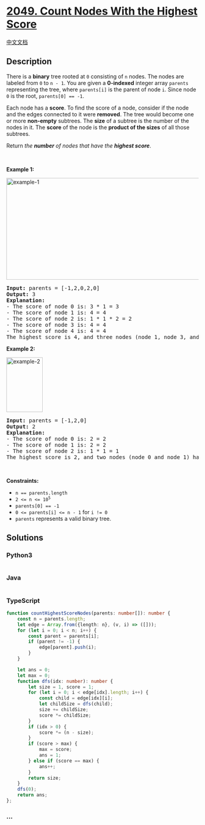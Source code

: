 # [2049. Count Nodes With the Highest Score](https://leetcode.com/problems/count-nodes-with-the-highest-score)

[中文文档](/solution/2000-2099/2049.Count%20Nodes%20With%20the%20Highest%20Score/README.md)

## Description

<p>There is a <strong>binary</strong> tree rooted at <code>0</code> consisting of <code>n</code> nodes. The nodes are labeled from <code>0</code> to <code>n - 1</code>. You are given a <strong>0-indexed</strong> integer array <code>parents</code> representing the tree, where <code>parents[i]</code> is the parent of node <code>i</code>. Since node <code>0</code> is the root, <code>parents[0] == -1</code>.</p>

<p>Each node has a <strong>score</strong>. To find the score of a node, consider if the node and the edges connected to it were <strong>removed</strong>. The tree would become one or more <strong>non-empty</strong> subtrees. The <strong>size</strong> of a subtree is the number of the nodes in it. The <strong>score</strong> of the node is the <strong>product of the sizes</strong> of all those subtrees.</p>

<p>Return <em>the <strong>number</strong> of nodes that have the <strong>highest score</strong></em>.</p>

<p>&nbsp;</p>
<p><strong>Example 1:</strong></p>
<img alt="example-1" src="https://cdn.jsdelivr.net/gh/doocs/leetcode@main/solution/2000-2099/2049.Count%20Nodes%20With%20the%20Highest%20Score/images/example-1.png" style="width: 604px; height: 266px;" />
<pre>
<strong>Input:</strong> parents = [-1,2,0,2,0]
<strong>Output:</strong> 3
<strong>Explanation:</strong>
- The score of node 0 is: 3 * 1 = 3
- The score of node 1 is: 4 = 4
- The score of node 2 is: 1 * 1 * 2 = 2
- The score of node 3 is: 4 = 4
- The score of node 4 is: 4 = 4
The highest score is 4, and three nodes (node 1, node 3, and node 4) have the highest score.
</pre>

<p><strong>Example 2:</strong></p>
<img alt="example-2" src="https://cdn.jsdelivr.net/gh/doocs/leetcode@main/solution/2000-2099/2049.Count%20Nodes%20With%20the%20Highest%20Score/images/example-2.png" style="width: 95px; height: 143px;" />
<pre>
<strong>Input:</strong> parents = [-1,2,0]
<strong>Output:</strong> 2
<strong>Explanation:</strong>
- The score of node 0 is: 2 = 2
- The score of node 1 is: 2 = 2
- The score of node 2 is: 1 * 1 = 1
The highest score is 2, and two nodes (node 0 and node 1) have the highest score.
</pre>

<p>&nbsp;</p>
<p><strong>Constraints:</strong></p>

<ul>
	<li><code>n == parents.length</code></li>
	<li><code>2 &lt;= n &lt;= 10<sup>5</sup></code></li>
	<li><code>parents[0] == -1</code></li>
	<li><code>0 &lt;= parents[i] &lt;= n - 1</code> for <code>i != 0</code></li>
	<li><code>parents</code> represents a valid binary tree.</li>
</ul>

## Solutions

<!-- tabs:start -->

### **Python3**

```python

```

### **Java**

```java

```

### **TypeScript**

```ts
function countHighestScoreNodes(parents: number[]): number {
    const n = parents.length;
    let edge = Array.from({length: n}, (v, i) => ([]));
    for (let i = 0; i < n; i++) {
        const parent = parents[i];
        if (parent != -1) {
            edge[parent].push(i);
        }
    }

    let ans = 0;
    let max = 0;
    function dfs(idx: number): number {
        let size = 1, score = 1;
        for (let i = 0; i < edge[idx].length; i++) {
            const child = edge[idx][i];
            let childSize = dfs(child);
            size += childSize;
            score *= childSize;
        }
        if (idx > 0) {
            score *= (n - size);
        }
        if (score > max) {
            max = score;
            ans = 1;
        } else if (score == max) {
            ans++;
        }
        return size;
    }
    dfs(0);
    return ans;
};
```

### **...**

```

```

<!-- tabs:end -->
